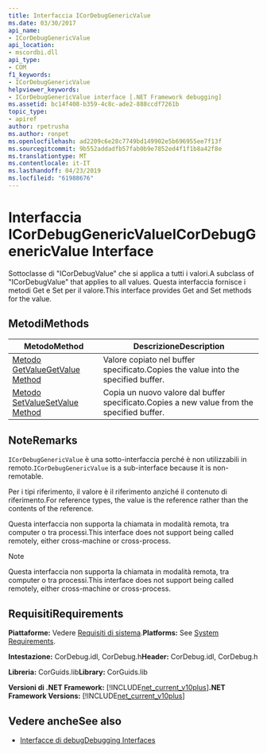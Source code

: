 ```yaml
---
title: Interfaccia ICorDebugGenericValue
ms.date: 03/30/2017
api_name:
- ICorDebugGenericValue
api_location:
- mscordbi.dll
api_type:
- COM
f1_keywords:
- ICorDebugGenericValue
helpviewer_keywords:
- ICorDebugGenericValue interface [.NET Framework debugging]
ms.assetid: bc14f408-b359-4c8c-ade2-888ccdf7261b
topic_type:
- apiref
author: rpetrusha
ms.author: ronpet
ms.openlocfilehash: ad2209c6e28c7749bd149902e5b696955ee7f13f
ms.sourcegitcommit: 9b552addadfb57fab0b9e7852ed4f1f1b8a42f8e
ms.translationtype: MT
ms.contentlocale: it-IT
ms.lasthandoff: 04/23/2019
ms.locfileid: "61988676"
---
```

# <a name="icordebuggenericvalue-interface"></a><span data-ttu-id="f5265-102">Interfaccia ICorDebugGenericValue</span><span class="sxs-lookup"><span data-stu-id="f5265-102">ICorDebugGenericValue Interface</span></span>

<span data-ttu-id="f5265-103">Sottoclasse di "ICorDebugValue" che si applica a tutti i valori.</span><span class="sxs-lookup"><span data-stu-id="f5265-103">A subclass of "ICorDebugValue" that applies to all values.</span></span> <span data-ttu-id="f5265-104">Questa interfaccia fornisce i metodi Get e Set per il valore.</span><span class="sxs-lookup"><span data-stu-id="f5265-104">This interface provides Get and Set methods for the value.</span></span>  
  
## <a name="methods"></a><span data-ttu-id="f5265-105">Metodi</span><span class="sxs-lookup"><span data-stu-id="f5265-105">Methods</span></span>  
  
|<span data-ttu-id="f5265-106">Metodo</span><span class="sxs-lookup"><span data-stu-id="f5265-106">Method</span></span>|<span data-ttu-id="f5265-107">Descrizione</span><span class="sxs-lookup"><span data-stu-id="f5265-107">Description</span></span>|  
|------------|-----------------|  
|[<span data-ttu-id="f5265-108">Metodo GetValue</span><span class="sxs-lookup"><span data-stu-id="f5265-108">GetValue Method</span></span>](../../../../docs/framework/unmanaged-api/debugging/icordebuggenericvalue-getvalue-method.md)|<span data-ttu-id="f5265-109">Valore copiato nel buffer specificato.</span><span class="sxs-lookup"><span data-stu-id="f5265-109">Copies the value into the specified buffer.</span></span>|  
|[<span data-ttu-id="f5265-110">Metodo SetValue</span><span class="sxs-lookup"><span data-stu-id="f5265-110">SetValue Method</span></span>](../../../../docs/framework/unmanaged-api/debugging/icordebuggenericvalue-setvalue-method.md)|<span data-ttu-id="f5265-111">Copia un nuovo valore dal buffer specificato.</span><span class="sxs-lookup"><span data-stu-id="f5265-111">Copies a new value from the specified buffer.</span></span>|  
  
## <a name="remarks"></a><span data-ttu-id="f5265-112">Note</span><span class="sxs-lookup"><span data-stu-id="f5265-112">Remarks</span></span>  
 <span data-ttu-id="f5265-113">`ICorDebugGenericValue` è una sotto-interfaccia perché è non utilizzabili in remoto.</span><span class="sxs-lookup"><span data-stu-id="f5265-113">`ICorDebugGenericValue` is a sub-interface because it is non-remotable.</span></span>  
  
 <span data-ttu-id="f5265-114">Per i tipi riferimento, il valore è il riferimento anziché il contenuto di riferimento.</span><span class="sxs-lookup"><span data-stu-id="f5265-114">For reference types, the value is the reference rather than the contents of the reference.</span></span>  
  
 <span data-ttu-id="f5265-115">Questa interfaccia non supporta la chiamata in modalità remota, tra computer o tra processi.</span><span class="sxs-lookup"><span data-stu-id="f5265-115">This interface does not support being called remotely, either cross-machine or cross-process.</span></span>  
  
> [!NOTE]
>  <span data-ttu-id="f5265-116">Questa interfaccia non supporta la chiamata in modalità remota, tra computer o tra processi.</span><span class="sxs-lookup"><span data-stu-id="f5265-116">This interface does not support being called remotely, either cross-machine or cross-process.</span></span>  
  
## <a name="requirements"></a><span data-ttu-id="f5265-117">Requisiti</span><span class="sxs-lookup"><span data-stu-id="f5265-117">Requirements</span></span>  
 <span data-ttu-id="f5265-118">**Piattaforme:** Vedere [Requisiti di sistema](../../../../docs/framework/get-started/system-requirements.md).</span><span class="sxs-lookup"><span data-stu-id="f5265-118">**Platforms:** See [System Requirements](../../../../docs/framework/get-started/system-requirements.md).</span></span>  
  
 <span data-ttu-id="f5265-119">**Intestazione:** CorDebug.idl, CorDebug.h</span><span class="sxs-lookup"><span data-stu-id="f5265-119">**Header:** CorDebug.idl, CorDebug.h</span></span>  
  
 <span data-ttu-id="f5265-120">**Libreria:** CorGuids.lib</span><span class="sxs-lookup"><span data-stu-id="f5265-120">**Library:** CorGuids.lib</span></span>  
  
 <span data-ttu-id="f5265-121">**Versioni di .NET Framework:** [!INCLUDE[net_current_v10plus](../../../../includes/net-current-v10plus-md.md)]</span><span class="sxs-lookup"><span data-stu-id="f5265-121">**.NET Framework Versions:** [!INCLUDE[net_current_v10plus](../../../../includes/net-current-v10plus-md.md)]</span></span>  
  
## <a name="see-also"></a><span data-ttu-id="f5265-122">Vedere anche</span><span class="sxs-lookup"><span data-stu-id="f5265-122">See also</span></span>

- [<span data-ttu-id="f5265-123">Interfacce di debug</span><span class="sxs-lookup"><span data-stu-id="f5265-123">Debugging Interfaces</span></span>](../../../../docs/framework/unmanaged-api/debugging/debugging-interfaces.md)
